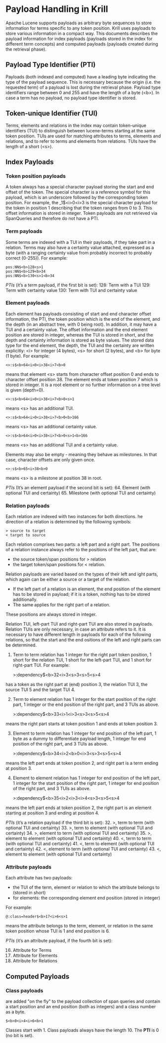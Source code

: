 # Payload Handling in Krill
Apache Lucene supports payloads as arbitrary byte sequences to store information for terms specific to any token position. Krill uses payloads to store various information in a compact way. This documents describes the payload information for index payloads (payloads stored in the index for different term concepts) and computed payloads (payloads created during the retrieval phase).

## Payload Type Identifier (PTI)
Payloads (both indexed and computed) have a leading byte indicating the type of the payload sequence. This is necessary because the origin (i.e. the requested term) of a payload is lost during the retrieval phase. Payload type identifiers range between 0 and 255 and have the length of a byte (\<b\>). In case a term has no payload, no payload type identifier is stored.

## Token-unique Identifier (TUI)
Terms, elements and relations in the index may contain token-unique identifiers (TUI) to distinguish between lucene-terms starting at the same token position. TUIs are used for matching attributes to terms, elements and relations, and to refer to terms and elements from relations. TUIs have the length of a short (\<s\>).

## Index Payloads

### Token position payloads
A token always has a special character payload storing the start and end offset of the token. The special character is a reference symbol for this payload, which is an underscore followed by the corresponding token position. For example, the _1$\<i\>0\<i\>3 is the special character payload for the token in position 1 describing that the token ranges from 0 to 3. This offset information is stored in integer.
Token payloads are not retrieved via SpanQueries and therefore do not have a PTI.

### Term payloads
Some terms are indexed with a TUI in their payloads, if they take part in a relation.
Terms may also have a certainty value attached, expressed as a byte (with a ranging certainty value from probably incorrect to probably correct (0-255)). For example:

    pos:NN$<b>128<s>1
    pos:NN$<b>129<b>34
    pos:NN$<b>130<s>1<b>34

*PTIs* (it’s a term payload, if the first bit is set):
128: Term with a TUI
129: Term with certainty value
130: Term with TUI and certainty value

### Element payloads
Each element has payloads consisting of start and end character
offset information, the PTI, the token position which is the end of
the element, and the depth (in an abstract tree, with 0 being root).
In addition, it may have a TUI and a certainty value.
The offset information and the end element position are stored in
integer, whereas the TUI is stored in short, and the depth and certainty
information is stored as byte values. The stored data type for the end
element, the depth, the TUI and the certainty are written explicitly:
\<i\> for integer (4 bytes), \<s\> for short (2 bytes), and \<b\> for
byte (1 byte). For example:

    <>:s$<b>64<i>0<i>38<i>7<b>0

means that element \<s\> starts from character offset position 0 and
ends to character offset position 38. The element ends at token
position 7 which is stored in integer. It is a root element or no
further information on a tree level is given (depth=0).

    <>:s$<b>64<i>0<i>38<i>7<b>0<s>1

means \<s\> has an additional TUI.

    <>:s$<b>64<i>0<i>38<i>7<b>0<b>166

means \<s\> has an additional certainty value.

    <>:s$<b>64<i>0<i>38<i>7<b>0<s>1<b>166

means \<s\> has an additional TUI and a certainty value.

Elements may also be empty - meaning they behave as milestones.
In that case, character offsets are only given once.

    <>:s$<b>65<i>38<b>0

means \<s\> is a milestone at position 38 in root.

*PTIs* (It’s an element payload if the second bit is set):
64. Element (with optional TUI and certainty)
65. Milestone (with optional TUI and certainty)

### Relation payloads
Each relation are indexed with two instances for both directions.
he direction of a relation is determined by the following symbols: 

    > source to target
	< target to source

Each relation comprises two parts: a left part and a right part.
The positions of a relation instance always refer to the positions
of the left part, that are:
* the source token/span positions for \> relation 
* the target token/span positions for \< relation.

Relation payloads are varied based on the types of their left and
ight parts, which again can be either a source or a target of the
relation. 

* If the left part of a relation is an element, the end position
  of the element has to be stored in payload; if it is a token,
  nothing has to be stored additionally.
* The same applies for the right part of a relation. 

These positions are always stored in integer. 

Relation TUI, left-part TUI and right-part TUI are also stored in
payloads. Relation TUIs are only necessary, in case an attribute
refers to it. It is necessary to have different length in payloads
for each of the following relations, so that the start and the end
ositions of the left and right parts can be determined. 

1. Term to term relation
has 1 integer for the right part token position, 1 short for the
relation TUI, 1 short for the left-part TUI, and 1 short for
right-part TUI. For example:

    \>:dependency$\<b\>32\<i\>3\<s\>3\<s\>5\<s\>4

has a token as the right part at (end) position 3, the relation
TUI 3, the source TUI 5 and the target TUI 4.

2. Term to element relation
has 1 integer for the start position of the right part, 1 integer
or the end position of the right part, and 3 TUIs as above.

    \>:dependency$\<b\>33\<i\>1\<i\>3\<s\>3\<s\>5\<s\>4

means the right part starts at token position 1 and ends at token
position 3.

3. Element to term relation
has 1 integer for end position of the left part, 1 byte as a dummy
to differentiate payload length, 1 integer for end position of the
right part, and 3 TUIs as above.

    \>:dependency$\<b\>34\<i\>2\<b\>0\<i\>3\<s\>3\<s\>5\<s\>4

means the left part ends at token position 2, and right part is a
term ending at position 3.

4. Element to element relation
has 1 integer for end position of the left part, 1 integer for the
start position of the right part, 1 integer for end position of the
right part, and 3 TUIs as above.

    \>:dependency$\<b\>35\<i\>2\<i\>3\<i\>4\<s\>3\<s\>5\<s\>4

means the left part ends at token position 2, the right part is an
element starting at position 3 and ending at position 4.

*PTIs* (it’s a relation payload if the third bit is set):
32. \>, term to term (with optional TUI and certainty)
33. \>, term to element (with optional TUI and certainty)
34. \>, element to term (with optional TUI and certainty)
35. \>, element to element (with optional TUI and certainty)
40. \<, term to term (with optional TUI and certainty)
41. \<, term to element (with optional TUI and certainty)
42. \<, element to term (with optional TUI and certainty)
43. \<, element to element (with optional TUI and certainty)

### Attribute payloads
Each attribute has two payloads: 

* the TUI of the term, element or relation to which the attribute
  belongs to (stored in short)
* for elements: the corresponding element end position (stored in integer)

For example:

    @:class=header$<b>17<i>6<s>1

means the attribute belongs to the term, element, or relation in the
same token position whose TUI is 1 and end position is 6.

*PTIs* (it’s an attribute payload, if the fourth bit is set):

16. Attribute for Terms
17. Attribute for Elements
18. Attribute for Relations

## Computed Payloads
### Class payloads
are added "on the fly" to the payload collection of span queries and
contain a start position and an end position (both as integers) and
a class number as a byte.

    $<b>0<i>4<i>6<b>1

Classes start with 1.
Class payloads always have the length 10.
The **PTI** is 0 (no bit is set).
